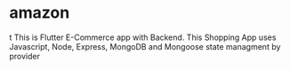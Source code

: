 # amazon
t
This is Flutter E-Commerce app with Backend. This Shopping App uses Javascript, Node, Express, MongoDB and Mongoose
state managment by provider 
